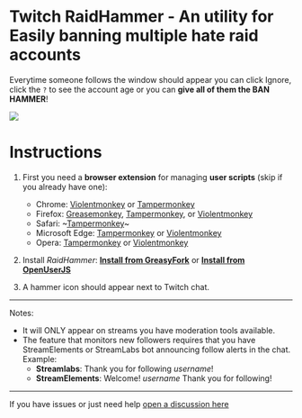 # Twitch RaidHammer - An utility for Easily banning multiple hate raid accounts
Everytime someone follows the window should appear you can click Ignore, click the `?` to see the account age or you can **give all of them the BAN HAMMER**!

![](https://user-images.githubusercontent.com/3372598/134840805-af6eef0e-898e-4b74-867e-add1f53edc93.gif)  

# Instructions

1. First you need a **browser extension** for managing **user scripts** (skip if you already have one):
    
    - Chrome: [Violentmonkey](https://chrome.google.com/webstore/detail/violent-monkey/jinjaccalgkegednnccohejagnlnfdag) or [Tampermonkey](https://chrome.google.com/webstore/detail/tampermonkey/dhdgffkkebhmkfjojejmpbldmpobfkfo)     
    - Firefox: [Greasemonkey](https://addons.mozilla.org/firefox/addon/greasemonkey/), [Tampermonkey](https://addons.mozilla.org/firefox/addon/tampermonkey/), or [Violentmonkey](https://addons.mozilla.org/firefox/addon/violentmonkey/)  
    - Safari: ~[Tampermonkey](https://github.com/victornpb/deleteDiscordMessages/issues/91#issuecomment-654514364)~ 
    - Microsoft Edge: [Tampermonkey](https://microsoftedge.microsoft.com/addons/detail/tampermonkey/iikmkjmpaadaobahmlepeloendndfphd) or [Violentmonkey](https://microsoftedge.microsoft.com/addons/detail/violentmonkey/eeagobfjdenkkddmbclomhiblgggliao)  
    - Opera: [Tampermonkey](https://addons.opera.com/extensions/details/tampermonkey-beta/) or [Violentmonkey](https://addons.opera.com/extensions/details/violent-monkey/)  

1. Install *RaidHammer*: 
**<a href="https://greasyfork.org/en/scripts/432982-twitchmassban-easily-ban-hate-raid-accounts" target="_blank">Install from GreasyFork</a>**
or
**<a href="https://openuserjs.org/scripts/victornpb/TwitchMassBan_-_Easily_ban_hate_raid_accounts" target="_blank">Install from OpenUserJS</a>**


1. A hammer icon should appear next to Twitch chat.
----
Notes:

- It will ONLY appear on streams you have moderation tools available.
- The feature that monitors new followers requires that you have StreamElements or StreamLabs bot announcing follow alerts in the chat.  
    Example:
    - **Streamlabs**: Thank you for following *username*!
    - **StreamElements**: Welcome! *username* Thank you for following!
            
----

If you have issues or just need help [open a discussion here](https://github.com/victornpb/twitch-mass-ban/discussions)
